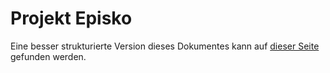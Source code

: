 # Projekt Episko

Eine besser strukturierte Version dieses Dokumentes kann auf [dieser Seite](https://definitelynotsimon13.github.io/wiki/main.html)
gefunden werden.